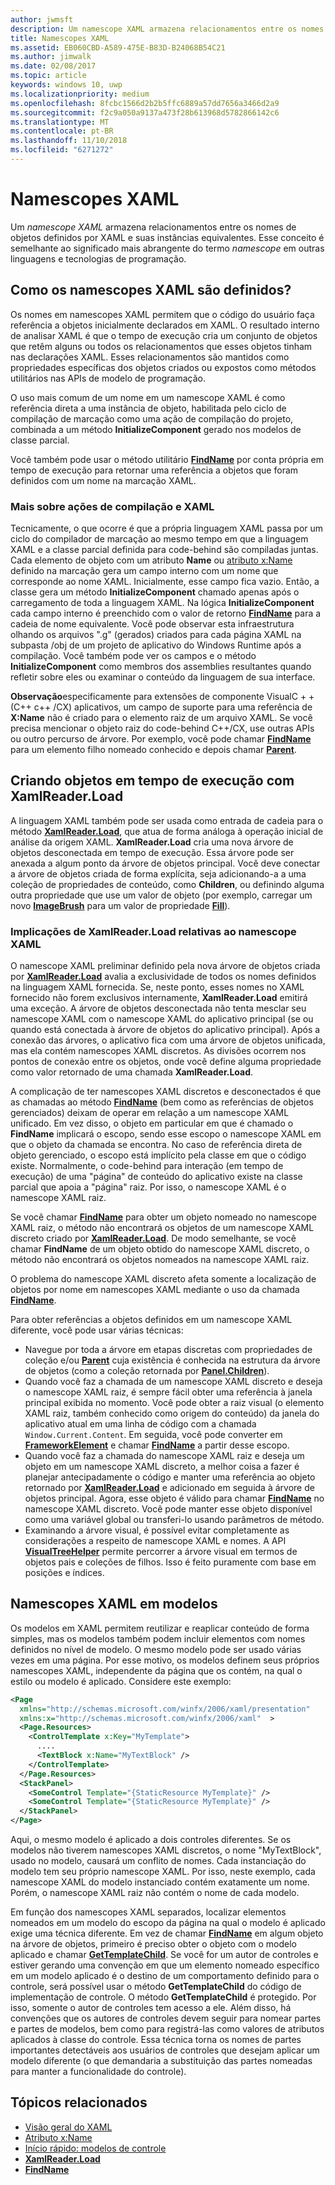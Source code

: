 ```yaml
---
author: jwmsft
description: Um namescope XAML armazena relacionamentos entre os nomes de objetos definidos por XAML e suas instâncias equivalentes. Esse conceito é semelhante ao significado mais abrangente do termo namescope em outras linguagens e tecnologias de programação.
title: Namescopes XAML
ms.assetid: EB060CBD-A589-475E-B83D-B24068B54C21
ms.author: jimwalk
ms.date: 02/08/2017
ms.topic: article
keywords: windows 10, uwp
ms.localizationpriority: medium
ms.openlocfilehash: 8fcbc1566d2b2b5ffc6889a57dd7656a3466d2a9
ms.sourcegitcommit: f2c9a050a9137a473f28b613968d5782866142c6
ms.translationtype: MT
ms.contentlocale: pt-BR
ms.lasthandoff: 11/10/2018
ms.locfileid: "6271272"
---
```

# <a name="xaml-namescopes"></a>Namescopes XAML


Um *namescope XAML* armazena relacionamentos entre os nomes de objetos definidos por XAML e suas instâncias equivalentes. Esse conceito é semelhante ao significado mais abrangente do termo *namescope* em outras linguagens e tecnologias de programação.

## <a name="how-xaml-namescopes-are-defined"></a>Como os namescopes XAML são definidos?

Os nomes em namescopes XAML permitem que o código do usuário faça referência a objetos inicialmente declarados em XAML. O resultado interno de analisar XAML é que o tempo de execução cria um conjunto de objetos que retêm alguns ou todos os relacionamentos que esses objetos tinham nas declarações XAML. Esses relacionamentos são mantidos como propriedades específicas dos objetos criados ou expostos como métodos utilitários nas APIs de modelo de programação.

O uso mais comum de um nome em um namescope XAML é como referência direta a uma instância de objeto, habilitada pelo ciclo de compilação de marcação como uma ação de compilação do projeto, combinada a um método **InitializeComponent** gerado nos modelos de classe parcial.

Você também pode usar o método utilitário [**FindName**](https://msdn.microsoft.com/library/windows/apps/br208715) por conta própria em tempo de execução para retornar uma referência a objetos que foram definidos com um nome na marcação XAML.

### <a name="more-about-build-actions-and-xaml"></a>Mais sobre ações de compilação e XAML

Tecnicamente, o que ocorre é que a própria linguagem XAML passa por um ciclo do compilador de marcação ao mesmo tempo em que a linguagem XAML e a classe parcial definida para code-behind são compiladas juntas. Cada elemento de objeto com um atributo **Name** ou [atributo x:Name](x-name-attribute.md) definido na marcação gera um campo interno com um nome que corresponde ao nome XAML. Inicialmente, esse campo fica vazio. Então, a classe gera um método **InitializeComponent** chamado apenas após o carregamento de toda a linguagem XAML. Na lógica **InitializeComponent** cada campo interno é preenchido com o valor de retorno [**FindName**](https://msdn.microsoft.com/library/windows/apps/br208715) para a cadeia de nome equivalente. Você pode observar esta infraestrutura olhando os arquivos ".g" (gerados) criados para cada página XAML na subpasta /obj de um projeto de aplicativo do Windows Runtime após a compilação. Você também pode ver os campos e o método **InitializeComponent** como membros dos assemblies resultantes quando refletir sobre eles ou examinar o conteúdo da linguagem de sua interface.

**Observação**especificamente para extensões de componente VisualC + + (C++ c++ /CX) aplicativos, um campo de suporte para uma referência de **X:Name** não é criado para o elemento raiz de um arquivo XAML. Se você precisa mencionar o objeto raiz do code-behind C++/CX, use outras APIs ou outro percurso de árvore. Por exemplo, você pode chamar [**FindName**](https://msdn.microsoft.com/library/windows/apps/br208715) para um elemento filho nomeado conhecido e depois chamar [**Parent**](https://msdn.microsoft.com/library/windows/apps/br208739).

## <a name="creating-objects-at-run-time-with-xamlreaderload"></a>Criando objetos em tempo de execução com XamlReader.Load

A linguagem XAML também pode ser usada como entrada de cadeia para o método [**XamlReader.Load**](https://msdn.microsoft.com/library/windows/apps/br228048), que atua de forma análoga à operação inicial de análise da origem XAML. **XamlReader.Load** cria uma nova árvore de objetos desconectada em tempo de execução. Essa árvore pode ser anexada a algum ponto da árvore de objetos principal. Você deve conectar a árvore de objetos criada de forma explícita, seja adicionando-a a uma coleção de propriedades de conteúdo, como **Children**, ou definindo alguma outra propriedade que use um valor de objeto (por exemplo, carregar um novo [**ImageBrush**](https://msdn.microsoft.com/library/windows/apps/br210101) para um valor de propriedade [**Fill**](/uwp/api/Windows.UI.Xaml.Shapes.Shape.Fill)).

### <a name="xaml-namescope-implications-of-xamlreaderload"></a>Implicações de XamlReader.Load relativas ao namescope XAML

O namescope XAML preliminar definido pela nova árvore de objetos criada por [**XamlReader.Load**](https://msdn.microsoft.com/library/windows/apps/br228048) avalia a exclusividade de todos os nomes definidos na linguagem XAML fornecida. Se, neste ponto, esses nomes no XAML fornecido não forem exclusivos internamente, **XamlReader.Load** emitirá uma exceção. A árvore de objetos desconectada não tenta mesclar seu namescope XAML com o namescope XAML do aplicativo principal (se ou quando está conectada à árvore de objetos do aplicativo principal). Após a conexão das árvores, o aplicativo fica com uma árvore de objetos unificada, mas ela contém namescopes XAML discretos. As divisões ocorrem nos pontos de conexão entre os objetos, onde você define alguma propriedade como valor retornado de uma chamada **XamlReader.Load**.

A complicação de ter namescopes XAML discretos e desconectados é que as chamadas ao método [**FindName**](https://msdn.microsoft.com/library/windows/apps/br208715) (bem como as referências de objetos gerenciados) deixam de operar em relação a um namescope XAML unificado. Em vez disso, o objeto em particular em que é chamado o **FindName** implicará o escopo, sendo esse escopo o namescope XAML em que o objeto da chamada se encontra. No caso de referência direta de objeto gerenciado, o escopo está implícito pela classe em que o código existe. Normalmente, o code-behind para interação (em tempo de execução) de uma "página" de conteúdo do aplicativo existe na classe parcial que apoia a "página" raiz. Por isso, o namescope XAML é o namescope XAML raiz.

Se você chamar [**FindName**](https://msdn.microsoft.com/library/windows/apps/br208715) para obter um objeto nomeado no namescope XAML raiz, o método não encontrará os objetos de um namescope XAML discreto criado por [**XamlReader.Load**](https://msdn.microsoft.com/library/windows/apps/br228048). De modo semelhante, se você chamar **FindName** de um objeto obtido do namescope XAML discreto, o método não encontrará os objetos nomeados na namescope XAML raiz.

O problema do namescope XAML discreto afeta somente a localização de objetos por nome em namescopes XAML mediante o uso da chamada [**FindName**](https://msdn.microsoft.com/library/windows/apps/br208715).

Para obter referências a objetos definidos em um namescope XAML diferente, você pode usar várias técnicas:

-   Navegue por toda a árvore em etapas discretas com propriedades de coleção e/ou [**Parent**](https://msdn.microsoft.com/library/windows/apps/br208739) cuja existência é conhecida na estrutura da árvore de objetos (como a coleção retornada por [**Panel.Children**](https://msdn.microsoft.com/library/windows/apps/br227514)).
-   Quando você faz a chamada de um namescope XAML discreto e deseja o namescope XAML raiz, é sempre fácil obter uma referência à janela principal exibida no momento. Você pode obter a raiz visual (o elemento XAML raiz, também conhecido como origem do conteúdo) da janela do aplicativo atual em uma linha de código com a chamada `Window.Current.Content`. Em seguida, você pode converter em [**FrameworkElement**](https://msdn.microsoft.com/library/windows/apps/br208706) e chamar [**FindName**](https://msdn.microsoft.com/library/windows/apps/br208715) a partir desse escopo.
-   Quando você faz a chamada do namescope XAML raiz e deseja um objeto em um namescope XAML discreto, a melhor coisa a fazer é planejar antecipadamente o código e manter uma referência ao objeto retornado por [**XamlReader.Load**](https://msdn.microsoft.com/library/windows/apps/br228048) e adicionado em seguida à árvore de objetos principal. Agora, esse objeto é válido para chamar [**FindName**](https://msdn.microsoft.com/library/windows/apps/br208715) no namescope XAML discreto. Você pode manter esse objeto disponível como uma variável global ou transferi-lo usando parâmetros de método.
-   Examinando a árvore visual, é possível evitar completamente as considerações a respeito de namescope XAML e nomes. A API [**VisualTreeHelper**](https://msdn.microsoft.com/library/windows/apps/br243038) permite percorrer a árvore visual em termos de objetos pais e coleções de filhos. Isso é feito puramente com base em posições e índices.

## <a name="xaml-namescopes-in-templates"></a>Namescopes XAML em modelos

Os modelos em XAML permitem reutilizar e reaplicar conteúdo de forma simples, mas os modelos também podem incluir elementos com nomes definidos no nível de modelo. O mesmo modelo pode ser usado várias vezes em uma página. Por esse motivo, os modelos definem seus próprios namescopes XAML, independente da página que os contém, na qual o estilo ou modelo é aplicado. Considere este exemplo:

```xml
<Page
  xmlns="http://schemas.microsoft.com/winfx/2006/xaml/presentation" 
  xmlns:x="http://schemas.microsoft.com/winfx/2006/xaml"  >
  <Page.Resources>
    <ControlTemplate x:Key="MyTemplate">
      ....
      <TextBlock x:Name="MyTextBlock" />
    </ControlTemplate>
  </Page.Resources>
  <StackPanel>
    <SomeControl Template="{StaticResource MyTemplate}" />
    <SomeControl Template="{StaticResource MyTemplate}" />
  </StackPanel>
</Page>
```

Aqui, o mesmo modelo é aplicado a dois controles diferentes. Se os modelos não tiverem namescopes XAML discretos, o nome "MyTextBlock", usado no modelo, causará um conflito de nomes. Cada instanciação do modelo tem seu próprio namescope XAML. Por isso, neste exemplo, cada namescope XAML do modelo instanciado contém exatamente um nome. Porém, o namescope XAML raiz não contém o nome de cada modelo.

Em função dos namescopes XAML separados, localizar elementos nomeados em um modelo do escopo da página na qual o modelo é aplicado exige uma técnica diferente. Em vez de chamar [**FindName**](https://msdn.microsoft.com/library/windows/apps/br208715) em algum objeto na árvore de objetos, primeiro é preciso obter o objeto com o modelo aplicado e chamar [**GetTemplateChild**](https://msdn.microsoft.com/library/windows/apps/br209416). Se você for um autor de controles e estiver gerando uma convenção em que um elemento nomeado específico em um modelo aplicado é o destino de um comportamento definido para o controle, será possível usar o método **GetTemplateChild** do código de implementação de controle. O método **GetTemplateChild** é protegido. Por isso, somente o autor de controles tem acesso a ele. Além disso, há convenções que os autores de controles devem seguir para nomear partes e partes de modelos, bem como para registrá-las como valores de atributos aplicados à classe do controle. Essa técnica torna os nomes de partes importantes detectáveis aos usuários de controles que desejam aplicar um modelo diferente (o que demandaria a substituição das partes nomeadas para manter a funcionalidade do controle).

## <a name="related-topics"></a>Tópicos relacionados

* [Visão geral do XAML](xaml-overview.md)
* [Atributo x:Name](x-name-attribute.md)
* [Início rápido: modelos de controle](https://msdn.microsoft.com/library/windows/apps/xaml/hh465374)
* [**XamlReader.Load**](https://msdn.microsoft.com/library/windows/apps/br228048)
* [**FindName**](https://msdn.microsoft.com/library/windows/apps/br208715)
 

